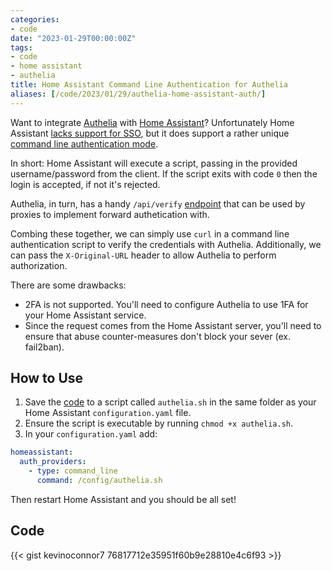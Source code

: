 ```yaml
---
categories:
- code
date: "2023-01-29T00:00:00Z"
tags:
- code
- home assistant
- authelia
title: Home Assistant Command Line Authentication for Authelia
aliases: [/code/2023/01/29/authelia-home-assistant-auth/]
---
```


Want to integrate [Authelia](https://www.authelia.com/) with [Home Assistant](https://www.home-assistant.io)? Unfortunately Home Assistant [lacks support for SSO](https://www.home-assistant.io/docs/authentication/providers/), but it does support a rather unique [command line authentication mode](https://www.home-assistant.io/docs/authentication/providers/#command-line).

In short: Home Assistant will execute a script, passing in the provided username/password from the client. If the script exits with code `0` then the login is accepted, if not it's rejected.

Authelia, in turn, has a handy `/api/verify` [endpoint](https://www.authelia.com/integration/proxies/introduction/) that can be used by proxies to implement forward authetication with.

Combing these together, we can simply use `curl` in a command line authentication script to verify the credentials with Authelia. Additionally, we can pass the `X-Original-URL` header to allow Authelia to perform authorization.

There are some drawbacks:
  - 2FA is not supported. You'll need to configure Authelia to use 1FA for your Home Assistant service.
  - Since the request comes from the Home Assistant server, you'll need to ensure that abuse counter-measures don't block your sever (ex. fail2ban).

## How to Use

  1. Save the [code](https://gist.github.com/kevinoconnor7/76817712e35951f60b9e28810e4c6f93) to a script called `authelia.sh` in the same folder as your Home Assistant `configuration.yaml` file.
  1. Ensure the script is executable by running `chmod +x authelia.sh`.
  1. In your `configuration.yaml` add:

```yaml
homeassistant:
  auth_providers:
    - type: command_line
      command: /config/authelia.sh
```

Then restart Home Assistant and you should be all set!

## Code

{{< gist kevinoconnor7 76817712e35951f60b9e28810e4c6f93 >}}

